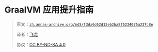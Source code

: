# GraalVM 应用提升指南

> 原文：[`zh.annas-archive.org/md5/f3da6d62d13eb2ba8f5234075a237c8e`](https://zh.annas-archive.org/md5/f3da6d62d13eb2ba8f5234075a237c8e)
> 
> 译者：[飞龙](https://github.com/wizardforcel)
> 
> 协议：[CC BY-NC-SA 4.0](http://creativecommons.org/licenses/by-nc-sa/4.0/)
